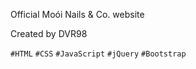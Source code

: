 Official Moói Nails &amp; Co. website

Created by DVR98

`#HTML` `#CSS` `#JavaScript` `#jQuery` `#Bootstrap`

